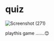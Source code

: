 # quiz 
<!--    (https://user-images.githubusercontent.com/112895946/233802994-4455936d-319c-4b2d-a48e-b35bf3353860.png) -->

<!-- ![image](https://user-images.githubusercontent.com/112895946/233803058-0cf48dd1-5f68-4604-9059-186500c4a20f.png) -->
![Screenshot (271)](https://user-images.githubusercontent.com/112895946/233803094-5eeea1fd-ba72-4863-9e92-ad16a3208082.png)

playthis game .......😊


